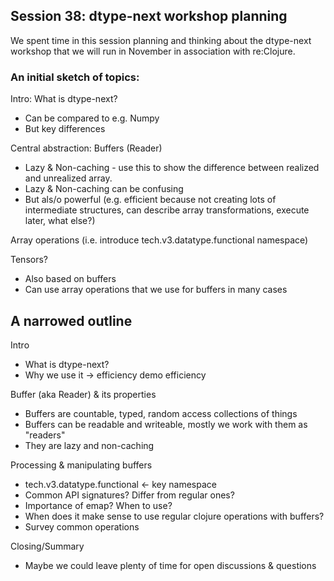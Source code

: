 ## Session 38: dtype-next workshop planning

We spent time in this session planning and thinking about the 
dtype-next workshop that we will run in November in association
with re:Clojure.

### An initial sketch of topics:

Intro: What is dtype-next?
  - Can be compared to e.g. Numpy
  - But key differences

Central abstraction: Buffers (Reader)
  - Lazy & Non-caching - use this to show the difference between realized and unrealized array.
  - Lazy & Non-caching can be confusing
  - But als/o powerful (e.g. efficient because not creating lots of intermediate structures, can describe array transformations, execute later, what else?)

Array operations (i.e. introduce tech.v3.datatype.functional namespace)

Tensors?
  - Also based on buffers
  - Can use array operations that we use for buffers in many cases
  

## A narrowed outline

Intro
- What is dtype-next?
- Why we use it -> efficiency demo efficiency 

Buffer (aka Reader) & its properties
- Buffers are countable, typed, random access collections of things
- Buffers can be readable and writeable, mostly we work with them as "readers"
- They are lazy and non-caching

Processing & manipulating buffers
- tech.v3.datatype.functional <- key namespace
- Common API signatures? Differ from regular ones? 
- Importance of emap? When to use?
- When does it make sense to use regular clojure operations with buffers?
- Survey common operations
  
Closing/Summary
- Maybe we could leave plenty of time for open discussions & questions

  
